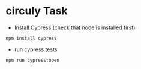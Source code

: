# circuly Task 

- Install Cypress (check that node is installed first)
``` Install cypress
npm install cypress
```

- run cypress tests
``` run cypress tests
npm run cypress:open
```